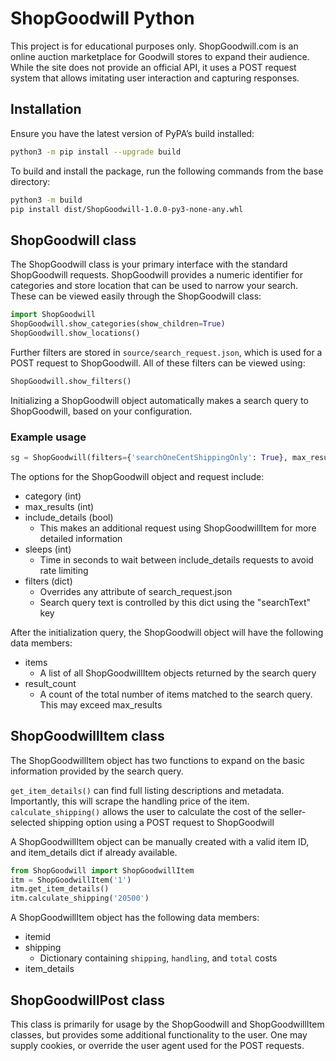 # ShopGoodwill Python

This project is for educational purposes only. ShopGoodwill.com is an online auction marketplace for Goodwill stores to expand their audience. While the site does not provide an official API, it uses a POST request system that allows imitating user interaction and capturing responses.

## Installation

Ensure you have the latest version of PyPA’s build installed:

```bash
python3 -m pip install --upgrade build
```

To build and install the package, run the following commands from the base directory:

```bash
python3 -m build
pip install dist/ShopGoodwill-1.0.0-py3-none-any.whl
```

## ShopGoodwill class

The ShopGoodwill class is your primary interface with the standard ShopGoodwill requests.
ShopGoodwill provides a numeric identifier for categories and store location that can be used to narrow your search. These can be viewed easily through the ShopGoodwill class:

```Python
import ShopGoodwill
ShopGoodwill.show_categories(show_children=True)
ShopGoodwill.show_locations()
```

Further filters are stored in ``source/search_request.json``, which is used for a POST request to ShopGoodwill. All of these filters can be viewed using:

```Python
ShopGoodwill.show_filters()
```

Initializing a ShopGoodwill object automatically makes a search query to ShopGoodwill, based on your configuration.

### Example usage

```Python
sg = ShopGoodwill(filters={'searchOneCentShippingOnly': True}, max_results=1, include_details=True)
```

The options for the ShopGoodwill object and request include:

* category (int)
* max_results (int)
* include_details (bool)
  * This makes an additional request using ShopGoodwillItem for more detailed information
* sleeps (int)
  * Time in seconds to wait between include_details requests to avoid rate limiting
* filters (dict)
  * Overrides any attribute of search_request.json
  * Search query text is controlled by this dict using the "searchText" key

After the initialization query, the ShopGoodwill object will have the following data members:

* items
  * A list of all ShopGoodwillItem objects returned by the search query
* result_count
  * A count of the total number of items matched to the search query. This may exceed max_results

## ShopGoodwillItem class

The ShopGoodwillItem object has two functions to expand on the basic information provided by the search query.

``get_item_details()`` can find full listing descriptions and metadata. Importantly, this will scrape the handling price of the item.
``calculate_shipping()`` allows the user to calculate the cost of the seller-selected shipping option using a POST request to ShopGoodwill

A ShopGoodwillItem object can be manually created with a valid item ID, and item_details dict if already available.

```Python
from ShopGoodwill import ShopGoodwillItem
itm = ShopGoodwillItem('1')
itm.get_item_details()
itm.calculate_shipping('20500')
```

A ShopGoodwillItem object has the following data members:

* itemid
* shipping
  * Dictionary containing ``shipping``, ``handling``, and ``total`` costs
* item_details

## ShopGoodwillPost class

This class is primarily for usage by the ShopGoodwill and ShopGoodwillItem classes, but provides some additional functionality to the user. One may supply cookies, or override the user agent used for the POST requests.
